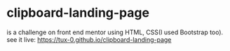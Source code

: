 # clipboard-landing-page
is a challenge on front end mentor using HTML, CSS(I used Bootstrap too). see it live: https://tux-0.github.io/clipboard-landing-page

